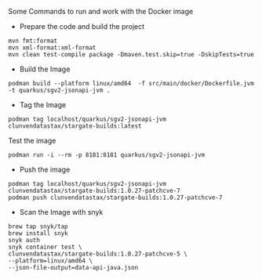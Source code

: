Some Commands to run and work with the Docker image

- Prepare the code and build the project

```console
mvn fmt:format
mvn xml-format:xml-format
mvn clean test-compile package -Dmaven.test.skip=true -DskipTests=true
```

- Build the Image

```console
podman build --platform linux/amd64  -f src/main/docker/Dockerfile.jvm -t quarkus/sgv2-jsonapi-jvm .
```

- Tag the Image
```console
podman tag localhost/quarkus/sgv2-jsonapi-jvm clunvendatastax/stargate-builds:latest
```

Test the image
```
podman run -i --rm -p 8181:8181 quarkus/sgv2-jsonapi-jvm
```

- Push the image
```
podman tag localhost/quarkus/sgv2-jsonapi-jvm clunvendatastax/stargate-builds:1.0.27-patchcve-7
podman push clunvendatastax/stargate-builds:1.0.27-patchcve-7
```

- Scan the Image with snyk

```
brew tap snyk/tap
brew install snyk
snyk auth
snyk container test \
clunvendatastax/stargate-builds:1.0.27-patchcve-5 \
--platform=linux/amd64 \
--json-file-output=data-api-java.json
```

